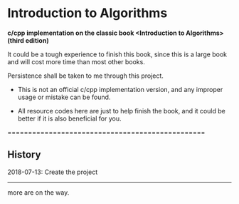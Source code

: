 # Introduction to Algorithms

**c/cpp implementation on the classic book \<Introduction to Algorithms\> (third edition)**

It could be a tough experience to finish this book, since this is a large book and will cost more time than most other books.

Persistence shall be taken to me through this project.

- This is not an official c/cpp implementation version, and any improper usage or mistake can be found. 

- All resource codes here are just to help finish the book, and it could be better if it is also beneficial for you.

================================================

## History

2018-07-13: Create the project

------------------------------------------------

more are on the way.
